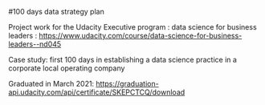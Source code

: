 #100 days data strategy plan 

Project work for the Udacity Executive program : data science for business leaders : https://www.udacity.com/course/data-science-for-business-leaders--nd045

Case study: first 100 days in establishing a data science practice in a corporate local operating company 

Graduated in March 2021: https://graduation-api.udacity.com/api/certificate/SKEPCTCQ/download
